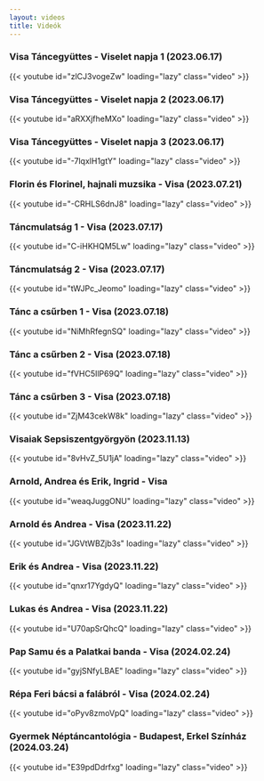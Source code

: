 ```yaml
---
layout: videos
title: Videók
---
```

### Visa Táncegyüttes - Viselet napja 1 (2023.06.17)
{{< youtube id="zlCJ3vogeZw" loading="lazy" class="video" >}}
### Visa Táncegyüttes - Viselet napja 2 (2023.06.17)
{{< youtube id="aRXXjfheMXo" loading="lazy" class="video" >}}
### Visa Táncegyüttes - Viselet napja 3 (2023.06.17)
{{< youtube id="-7lqxlH1gtY" loading="lazy" class="video" >}}
### Florin és Florinel, hajnali muzsika - Visa (2023.07.21)
{{< youtube id="-CRHLS6dnJ8" loading="lazy" class="video" >}}
### Táncmulatság 1 - Visa (2023.07.17)
{{< youtube id="C-iHKHQM5Lw" loading="lazy" class="video" >}}
### Táncmulatság 2 - Visa (2023.07.17)
{{< youtube id="tWJPc_Jeomo" loading="lazy" class="video" >}}
### Tánc a csűrben 1 - Visa (2023.07.18)
{{< youtube id="NiMhRfegnSQ" loading="lazy" class="video" >}}
### Tánc a csűrben 2 - Visa (2023.07.18)
{{< youtube id="fVHC5IlP69Q" loading="lazy" class="video" >}}
### Tánc a csűrben 3 - Visa (2023.07.18)
{{< youtube id="ZjM43cekW8k" loading="lazy" class="video" >}}
### Visaiak Sepsiszentgyörgyön (2023.11.13)
{{< youtube id="8vHvZ_5U1jA" loading="lazy" class="video" >}}
### Arnold, Andrea és Erik, Ingrid - Visa 
{{< youtube id="weaqJuggONU" loading="lazy" class="video" >}}
### Arnold és Andrea - Visa (2023.11.22)
{{< youtube id="JGVtWBZjb3s" loading="lazy" class="video" >}}
### Erik és Andrea - Visa (2023.11.22)
{{< youtube id="qnxr17YgdyQ" loading="lazy" class="video" >}}
### Lukas és Andrea - Visa (2023.11.22)
{{< youtube id="U70apSrQhcQ" loading="lazy" class="video" >}}
### Pap Samu és a Palatkai banda - Visa (2024.02.24)
{{< youtube id="gyjSNfyLBAE" loading="lazy" class="video" >}}
### Répa Feri bácsi a falábról - Visa (2024.02.24)
{{< youtube id="oPyv8zmoVpQ" loading="lazy" class="video" >}}
### Gyermek Néptáncantológia - Budapest, Erkel Színház (2024.03.24)
{{< youtube id="E39pdDdrfxg" loading="lazy" class="video" >}}

